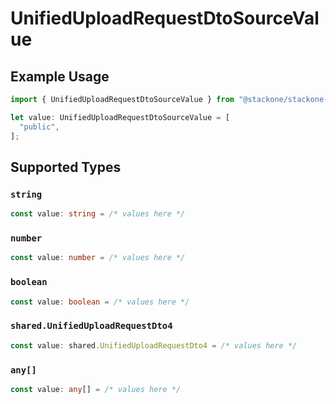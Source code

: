 # UnifiedUploadRequestDtoSourceValue

## Example Usage

```typescript
import { UnifiedUploadRequestDtoSourceValue } from "@stackone/stackone-client-ts/sdk/models/shared";

let value: UnifiedUploadRequestDtoSourceValue = [
  "public",
];
```

## Supported Types

### `string`

```typescript
const value: string = /* values here */
```

### `number`

```typescript
const value: number = /* values here */
```

### `boolean`

```typescript
const value: boolean = /* values here */
```

### `shared.UnifiedUploadRequestDto4`

```typescript
const value: shared.UnifiedUploadRequestDto4 = /* values here */
```

### `any[]`

```typescript
const value: any[] = /* values here */
```

